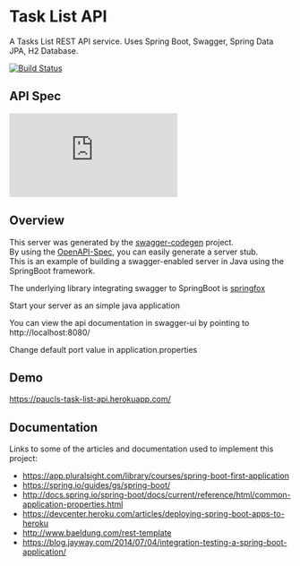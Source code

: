 # Task List API
A Tasks List REST API service. Uses Spring Boot, Swagger, Spring Data JPA, H2 Database.

[![Build Status](https://travis-ci.org/paucls/task_list_api-spring_boot.svg?branch=master)](https://travis-ci.org/paucls/task_list_api-spring_boot)

## API Spec
<!---
[![swagger-api validator-badge](http://online.swagger.io/validator?url=https://raw.githubusercontent.com/paucls/task_list_api-spring_boot/master/api-desing/task-list-api-swagger-definition.yaml)](./api-desing/task-list-api-swagger-definition.yaml)
-->
[![swagger-api validator-badge](http://dgrechka.net/swagger_validator_content_type_proxy.php?url=https://raw.githubusercontent.com/paucls/task_list_api-spring_boot/master/api-design/task-list-api-swagger-definition.yaml)](./api-design/task-list-api-swagger-definition.yaml)

## Overview  
This server was generated by the [swagger-codegen](https://github.com/swagger-api/swagger-codegen) project.  
By using the [OpenAPI-Spec](https://github.com/swagger-api/swagger-core), you can easily generate a server stub.  
This is an example of building a swagger-enabled server in Java using the SpringBoot framework.  

The underlying library integrating swagger to SpringBoot is [springfox](https://github.com/springfox/springfox)  

Start your server as an simple java application  

You can view the api documentation in swagger-ui by pointing to  
http://localhost:8080/  

Change default port value in application.properties

## Demo
https://paucls-task-list-api.herokuapp.com/

## Documentation
Links to some of the articles and documentation used to implement this project:
- https://app.pluralsight.com/library/courses/spring-boot-first-application
- https://spring.io/guides/gs/spring-boot/
- http://docs.spring.io/spring-boot/docs/current/reference/html/common-application-properties.html
- https://devcenter.heroku.com/articles/deploying-spring-boot-apps-to-heroku
- http://www.baeldung.com/rest-template
- https://blog.jayway.com/2014/07/04/integration-testing-a-spring-boot-application/
